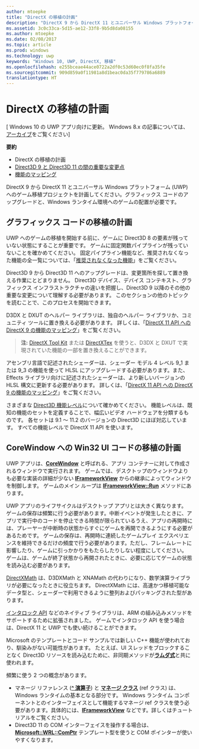 ```yaml
---
author: mtoepke
title: "DirectX の移植の計画"
description: "DirectX 9 から DirectX 11 とユニバーサル Windows プラットフォーム (UWP) へのゲーム移植プロジェクトを計画してください。グラフィックス コードのアップグレードと、Windows ランタイム環境へのゲームの配置が必要です。"
ms.assetid: 3c0c33ca-5d15-ae12-33f8-9b5d8da08155
ms.author: mtoepke
ms.date: 02/08/2017
ms.topic: article
ms.prod: windows
ms.technology: uwp
keywords: "Windows 10, UWP, DirectX, 移植"
ms.openlocfilehash: e255bceae44ace0722a2df0c53d60ec0f8fa35fe
ms.sourcegitcommit: 909d859a0f11981a8d1beac0da35f779786a6889
translationtype: HT
---
```

# <a name="plan-your-directx-port"></a>DirectX の移植の計画


\[ Windows 10 の UWP アプリ向けに更新。 Windows 8.x の記事については、[アーカイブ](http://go.microsoft.com/fwlink/p/?linkid=619132)をご覧ください\]

**要約**

-   DirectX の移植の計画
-   [Direct3D 9 と Direct3D 11 の間の重要な変更点](understand-direct3d-11-1-concepts.md)
-   [機能のマッピング](feature-mapping.md)


DirectX 9 から DirectX 11 とユニバーサル Windows プラットフォーム (UWP) へのゲーム移植プロジェクトを計画してください。グラフィックス コードのアップグレードと、Windows ランタイム環境へのゲームの配置が必要です。

## <a name="plan-to-port-graphics-code"></a>グラフィックス コードの移植の計画


UWP へのゲームの移植を開始する前に、ゲームに Direct3D 8 の要素が残っていない状態にすることが重要です。 ゲームに固定関数パイプラインが残っていないことを確かめてください。 固定パイプライン機能など、推奨されなくなった機能の全一覧については、「[推奨されなくなった機能](https://msdn.microsoft.com/library/windows/desktop/cc308047)」をご覧ください。

Direct3D 9 から Direct3D 11 へのアップグレードは、変更箇所を探して置き換える作業にとどまりません。 Direct3D デバイス、デバイス コンテキスト、グラフィックス インフラストラクチャの違いを把握し、Direct3D 9 以降のその他の重要な変更について理解する必要があります。 このセクションの他のトピックを読むことで、このプロセスを開始できます。

D3DX と DXUT のヘルパー ライブラリは、独自のヘルパー ライブラリか、コミュニティ ツールに置き換える必要があります。 詳しくは、「[DirectX 11 API への DirectX 9 の機能のマッピング](feature-mapping.md)」をご覧ください。

> **注:** [DirectX Tool Kit](http://go.microsoft.com/fwlink/p/?LinkID=248929) または [DirectXTex](http://go.microsoft.com/fwlink/p/?LinkID=248926) を使うと、D3DX と DXUT で実現されていた機能の一部を置き換えることができます。

 

アセンブリ言語で記述されたシェーダーは、シェーダー モデル 4 レベル 9\_1 または 9\_3 の機能を使って HLSL にアップグレードする必要があります。また、Effects ライブラリ向けに記述されたシェーダーは、より新しいバージョンの HLSL 構文に更新する必要があります。 詳しくは、「[DirectX 11 API への DirectX 9 の機能のマッピング](feature-mapping.md)」をご覧ください。

さまざまな [Direct3D 機能レベル](https://msdn.microsoft.com/library/windows/desktop/ff476876)について確かめてください。 機能レベルは、既知の機能のセットを定義することで、幅広いビデオ ハードウェアを分類するものです。 各セットは 9.1 ～ 11.2 のバージョンの Direct3D にほぼ対応しています。 すべての機能レベルで DirectX 11 API を使います。

## <a name="plan-to-port-win32-ui-code-to-corewindow"></a>CoreWindow への Win32 UI コードの移植の計画


UWP アプリは、[**CoreWindow**](https://msdn.microsoft.com/library/windows/apps/br208225) と呼ばれる、アプリ コンテナーに対して作成されるウィンドウで実行されます。 ゲームでは、デスクトップのウィンドウよりも必要な実装の詳細が少ない [**IFrameworkView**](https://msdn.microsoft.com/library/windows/apps/hh700478) からの継承によってウィンドウを制御します。 ゲームのメイン ループは [**IFrameworkView::Run**](https://msdn.microsoft.com/library/windows/apps/hh700505) メソッドにあります。

UWP アプリのライフサイクルはデスクトップ アプリとは大きく異なります。 ゲームの保存は頻繁に行う必要があります。中断イベントが発生したときに、アプリで実行中のコードを停止できる時間が限られているうえ、アプリの再開時には、プレーヤーが中断時の状態からすぐにゲームを再開できるようにする必要があるためです。 ゲームの保存は、再開時に連続したゲームプレイ エクスペリエンスを維持できるだけの頻度で行う必要があります。ただし、フレームレートに影響したり、ゲームに引っかかりをもたらしたりしない程度にしてください。 ゲームは、ゲームが終了状態から再開されたときに、必要に応じてゲームの状態を読み込む必要があります。

[DirectXMath](https://msdn.microsoft.com/library/windows/desktop/ee415571) は、D3DXMath と XNAMath の代わりになり、数学演算ライブラリが必要になったときに役立ちます。 DirectXMath には、高速かつ移植可能なデータ型と、シェーダーで利用できるように整列およびパッキングされた型があります。

[インタロック API](https://msdn.microsoft.com/library/windows/desktop/dd405529) などのネイティブ ライブラリは、ARM の組み込みメソッドをサポートするために拡張されました。 ゲームでインタロック API を使う場合は、DirectX 11 と UWP でも使い続けることができます。

Microsoft のテンプレートとコード サンプルでは新しい C++ 機能が使われており、馴染みがない可能性があります。 たとえば、UI スレッドをブロックすることなく Direct3D リソースを読み込むために、非同期メソッドが[**ラムダ式**](https://msdn.microsoft.com/library/windows/apps/dd293608.aspx)と共に使われます。

頻繁に使う 2 つの概念があります。

-   マネージ リファレンス ([**^ 演算子**](https://msdn.microsoft.com/library/windows/apps/yk97tc08.aspx)) と [**マネージ クラス**](https://msdn.microsoft.com/library/windows/apps/6w96b5h7.aspx) (ref クラス) は、Windows ランタイムの基本となる部分です。 Windows ランタイム コンポーネントとのインターフェイスとして機能するマネージ ref クラスを使う必要があります。具体的には、[**IFrameworkView**](https://msdn.microsoft.com/library/windows/apps/hh700478) などです。詳しくはチュートリアルをご覧ください。
-   Direct3D 11 の COM インターフェイスを操作する場合は、[**Microsoft::WRL::ComPtr**](https://msdn.microsoft.com/library/windows/apps/br244983.aspx) テンプレート型を使うと COM ポインターが使いやすくなります。

 

 




